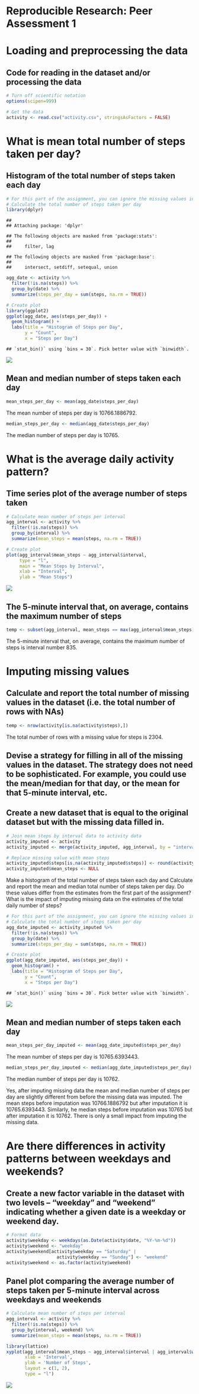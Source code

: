 # Reproducible Research: Peer Assessment 1

# Loading and preprocessing the data
## Code for reading in the dataset and/or processing the data


```r
# Turn off scientific notation
options(scipen=999)

# Get the data
activity <- read.csv("activity.csv", stringsAsFactors = FALSE)
```

# What is mean total number of steps taken per day?

## Histogram of the total number of steps taken each day


```r
# For this part of the assignment, you can ignore the missing values in the dataset.
# Calculate the total number of steps taken per day
library(dplyr)
```

```
## 
## Attaching package: 'dplyr'
```

```
## The following objects are masked from 'package:stats':
## 
##     filter, lag
```

```
## The following objects are masked from 'package:base':
## 
##     intersect, setdiff, setequal, union
```

```r
agg_date <- activity %>%
  filter(!is.na(steps)) %>%
  group_by(date) %>%
  summarize(steps_per_day = sum(steps, na.rm = TRUE))

# Create plot
library(ggplot2)
ggplot(agg_date, aes(steps_per_day)) +
  geom_histogram() +
  labs(title = "Histogram of Steps per Day", 
       y = "Count",
       x = "Steps per Day")
```

```
## `stat_bin()` using `bins = 30`. Pick better value with `binwidth`.
```

![](PA1_template_files/figure-html/unnamed-chunk-2-1.png)<!-- -->

## Mean and median number of steps taken each day


```r
mean_steps_per_day <- mean(agg_date$steps_per_day)
```

The mean number of steps per day is 10766.1886792.


```r
median_steps_per_day <- median(agg_date$steps_per_day)
```

The median number of steps per day is 10765.

# What is the average daily activity pattern?

## Time series plot of the average number of steps taken

```r
# Calculate mean number of steps per interval
agg_interval <- activity %>%
  filter(!is.na(steps)) %>%
  group_by(interval) %>%
  summarize(mean_steps = mean(steps, na.rm = TRUE))

# Create plot
plot(agg_interval$mean_steps ~ agg_interval$interval,
     type = "l",
     main = "Mean Steps by Interval",
     xlab = "Interval",
     ylab = "Mean Steps")
```

![](PA1_template_files/figure-html/unnamed-chunk-5-1.png)<!-- -->

## The 5-minute interval that, on average, contains the maximum number of steps


```r
temp <- subset(agg_interval, mean_steps == max(agg_interval$mean_steps))
```

The 5-minute interval that, on average, contains the maximum number of steps is interval number 835.

# Imputing missing values

## Calculate and report the total number of missing values in the dataset (i.e. the total number of rows with NAs)


```r
temp <- nrow(activity[is.na(activity$steps),])
```

The total number of rows with a missing value for steps is 2304.

## Devise a strategy for filling in all of the missing values in the dataset. The strategy does not need to be sophisticated. For example, you could use the mean/median for that day, or the mean for that 5-minute interval, etc.
## Create a new dataset that is equal to the original dataset but with the missing data filled in.

```r
# Join mean steps by interval data to activity data
activity_imputed <- activity
activity_imputed <- merge(activity_imputed, agg_interval, by = "interval")

# Replace missing value with mean steps
activity_imputed$steps[is.na(activity_imputed$steps)] <- round(activity_imputed$mean_steps[is.na(activity_imputed$steps)], 0)
activity_imputed$mean_steps <- NULL
```

Make a histogram of the total number of steps taken each day and Calculate and report the mean and median total number of steps taken per day. Do these values differ from the estimates from the first part of the assignment? What is the impact of imputing missing data on the estimates of the total daily number of steps?


```r
# For this part of the assignment, you can ignore the missing values in the dataset.
# Calculate the total number of steps taken per day
agg_date_imputed <- activity_imputed %>%
  filter(!is.na(steps)) %>%
  group_by(date) %>%
  summarize(steps_per_day = sum(steps, na.rm = TRUE))

# Create plot
ggplot(agg_date_imputed, aes(steps_per_day)) +
  geom_histogram() +
  labs(title = "Histogram of Steps per Day", 
       y = "Count",
       x = "Steps per Day")
```

```
## `stat_bin()` using `bins = 30`. Pick better value with `binwidth`.
```

![](PA1_template_files/figure-html/unnamed-chunk-9-1.png)<!-- -->

## Mean and median number of steps taken each day


```r
mean_steps_per_day_imputed <- mean(agg_date_imputed$steps_per_day)
```

The mean number of steps per day is 10765.6393443.


```r
median_steps_per_day_imputed <- median(agg_date_imputed$steps_per_day)
```

The median number of steps per day is 10762.

Yes, after imputing missing data the mean and median number of steps per day are slightly different from before the missing data was imputed. The mean steps before imputation was 10766.1886792 but after imputation it is 10765.6393443. Similarly, he median steps before imputation was 10765 but after imputation it is 10762. There is only a small impact from imputing the missing data.

# Are there differences in activity patterns between weekdays and weekends?

## Create a new factor variable in the dataset with two levels – “weekday” and “weekend” indicating whether a given date is a weekday or weekend day.


```r
# Format data
activity$weekday <- weekdays(as.Date(activity$date, "%Y-%m-%d"))
activity$weekend <- "weekday"
activity$weekend[activity$weekday == "Saturday" |
                   activity$weekday == "Sunday"] <- "weekend"
activity$weekend <- as.factor(activity$weekend)
```

## Panel plot comparing the average number of steps taken per 5-minute interval across weekdays and weekends


```r
# Calculate mean number of steps per interval
agg_interval <- activity %>%
  filter(!is.na(steps)) %>%
  group_by(interval, weekend) %>%
  summarize(mean_steps = mean(steps, na.rm = TRUE))

library(lattice)
xyplot(agg_interval$mean_steps ~ agg_interval$interval | agg_interval$weekend,
       xlab = 'Interval',
       ylab = 'Number of Steps',
       layout = c(1, 2),
       type = "l")
```

![](PA1_template_files/figure-html/unnamed-chunk-13-1.png)<!-- -->
